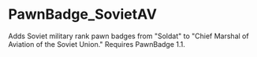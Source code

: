 # PawnBadge_SovietAV
Adds Soviet military rank pawn badges from "Soldat" to "Chief Marshal of Aviation of the Soviet Union." Requires PawnBadge 1.1.
